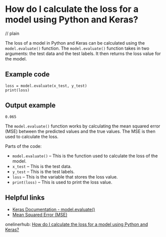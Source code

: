 # How do I calculate the loss for a model using Python and Keras?
// plain

The loss of a model in Python and Keras can be calculated using the `model.evaluate()` function. The `model.evaluate()` function takes in two arguments: the test data and the test labels. It then returns the loss value for the model.

## Example code

```
loss = model.evaluate(x_test, y_test)
print(loss)
```

## Output example

```
0.065
```

The `model.evaluate()` function works by calculating the mean squared error (MSE) between the predicted values and the true values. The MSE is then used to calculate the loss.

Parts of the code:

* `model.evaluate()` – This is the function used to calculate the loss of the model.
* `x_test` – This is the test data.
* `y_test` – This is the test labels.
* `loss` – This is the variable that stores the loss value.
* `print(loss)` – This is used to print the loss value.

## Helpful links

* [Keras Documentation - model.evaluate()](https://keras.io/models/model/#evaluate)
* [Mean Squared Error (MSE)](https://en.wikipedia.org/wiki/Mean_squared_error)

onelinerhub: [How do I calculate the loss for a model using Python and Keras?](https://onelinerhub.com/python-keras/how-do-i-calculate-the-loss-for-a-model-using-python-and-keras)